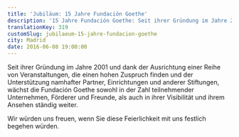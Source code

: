 ```yaml
---
title: 'Jubiläum: 15 Jahre Fundación Goethe'
description: '15 Jahre Fundación Goethe: Seit ihrer Gründung im Jahre 2001 und dank der Ausrichtung einer Reihe von Veranstaltungen, die einen hohen Zuspruch finden und der Unterstützung namhafter Partner, Einrichtungen und anderer Stiftungen ...'
translationKey: 319
customSlug: jubilaeum-15-jahre-fundacion-goethe
city: Madrid
date: 2016-06-08 19:00:00
---
```


Seit ihrer Gründung im Jahre 2001 und dank der Ausrichtung einer Reihe von Veranstaltungen, die einen hohen Zuspruch finden und der Unterstützung namhafter Partner, Einrichtungen und anderer Stiftungen, wächst die Fundación Goethe sowohl in der Zahl teilnehmender Unternehmen, Förderer und Freunde, als auch in ihrer Visibilität und ihrem Ansehen ständig weiter.

Wir würden uns freuen, wenn Sie diese Feierlichkeit mit uns festlich begehen würden.
